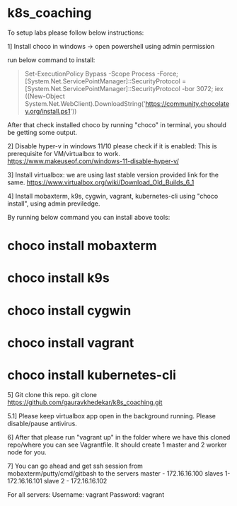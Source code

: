 # k8s_coaching

To setup labs please follow below instructions:

1] Install choco in windows -> open powershell using admin permission

run below command to install:
 > Set-ExecutionPolicy Bypass -Scope Process -Force; [System.Net.ServicePointManager]::SecurityProtocol = [System.Net.ServicePointManager]::SecurityProtocol -bor 3072; iex ((New-Object System.Net.WebClient).DownloadString('https://community.chocolatey.org/install.ps1'))

After that check  installed choco by running "choco" in terminal, you should be getting some output.

2] Disable hyper-v in windows 11/10 please check if it is enabled: This is prerequisite for VM/virtualbox to work.
https://www.makeuseof.com/windows-11-disable-hyper-v/

3] Install virtualbox: we are using last stable version provided link for the same.
https://www.virtualbox.org/wiki/Download_Old_Builds_6_1

4] Install mobaxterm, k9s, cygwin, vagrant, kubernetes-cli using "choco install", using admin previledge.

By running below command you can install above tools:
# choco install mobaxterm
# choco install k9s
# choco install cygwin
# choco install vagrant 
# choco install kubernetes-cli

5] Git clone this repo.
git clone https://github.com/gauravkhedekar/k8s_coaching.git

5.1] Please keep  virtualbox app open in the background running. Please disable/pause antivirus.

6] After that please run "vagrant up" in the folder where we have this cloned repo/where you can see Vagrantfile. It should create 1 master and 2 worker node for you.

7] You can go ahead and get ssh session from mobaxterm/putty/cmd/gitbash to the servers
  master - 172.16.16.100 
 slaves 1- 172.16.16.101 
 slave 2 -  172.16.16.102
 
For all servers:
Username: vagrant
Password: vagrant
